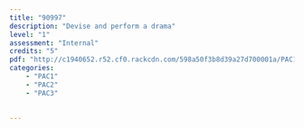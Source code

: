 ```yaml
---
title: "90997"
description: "Devise and perform a drama"
level: "1"
assessment: "Internal"
credits: "5"
pdf: "http://c1940652.r52.cf0.rackcdn.com/598a50f3b8d39a27d700001a/PAC1-as90997.pdf"
categories:
    - "PAC1"
    - "PAC2"
    - "PAC3"
    
    
---
```

